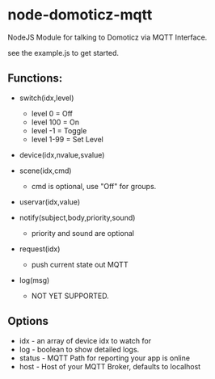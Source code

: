 # node-domoticz-mqtt

NodeJS Module for talking to Domoticz via MQTT Interface.

see the example.js to get started.

## Functions:
* switch(idx,level)
  * level 0 = Off
  * level 100 = On
  * level -1 = Toggle
  * level 1-99 = Set Level

* device(idx,nvalue,svalue)

* scene(idx,cmd)
  * cmd is optional, use "Off" for groups.

* uservar(idx,value)

* notify(subject,body,priority,sound)
  * priority and sound are optional

* request(idx)
  * push current state out MQTT

* log(msg)
  * NOT YET SUPPORTED.

## Options
* idx - an array of device idx to watch for
* log - boolean to show detailed logs.
* status - MQTT Path for reporting your app is online 
* host - Host of your MQTT Broker, defaults to localhost


